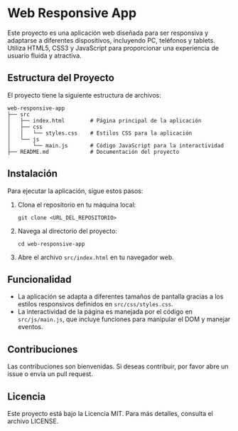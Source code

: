 # Web Responsive App

Este proyecto es una aplicación web diseñada para ser responsiva y adaptarse a diferentes dispositivos, incluyendo PC, teléfonos y tablets. Utiliza HTML5, CSS3 y JavaScript para proporcionar una experiencia de usuario fluida y atractiva.

## Estructura del Proyecto

El proyecto tiene la siguiente estructura de archivos:

```
web-responsive-app
├── src
│   ├── index.html        # Página principal de la aplicación
│   ├── css
│   │   └── styles.css    # Estilos CSS para la aplicación
│   └── js
│       └── main.js       # Código JavaScript para la interactividad
├── README.md             # Documentación del proyecto
```

## Instalación

Para ejecutar la aplicación, sigue estos pasos:

1. Clona el repositorio en tu máquina local:
   ```
   git clone <URL_DEL_REPOSITORIO>
   ```

2. Navega al directorio del proyecto:
   ```
   cd web-responsive-app
   ```

3. Abre el archivo `src/index.html` en tu navegador web.

## Funcionalidad

- La aplicación se adapta a diferentes tamaños de pantalla gracias a los estilos responsivos definidos en `src/css/styles.css`.
- La interactividad de la página es manejada por el código en `src/js/main.js`, que incluye funciones para manipular el DOM y manejar eventos.

## Contribuciones

Las contribuciones son bienvenidas. Si deseas contribuir, por favor abre un issue o envía un pull request.

## Licencia

Este proyecto está bajo la Licencia MIT. Para más detalles, consulta el archivo LICENSE.